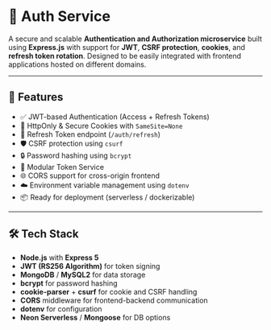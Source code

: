 # 🔐 Auth Service

A secure and scalable **Authentication and Authorization microservice** built using **Express.js** with support for **JWT**, **CSRF protection**, **cookies**, and **refresh token rotation**. Designed to be easily integrated with frontend applications hosted on different domains.

---

## 🚀 Features

- ✅ JWT-based Authentication (Access + Refresh Tokens)
- 🍪 HttpOnly & Secure Cookies with `SameSite=None`
- 🔄 Refresh Token endpoint (`/auth/refresh`)
- 🛡️ CSRF protection using `csurf`
- 🔒 Password hashing using `bcrypt`
- 🧩 Modular Token Service
- 🌐 CORS support for cross-origin frontend
- ☁️ Environment variable management using `dotenv`
- 📦 Ready for deployment (serverless / dockerizable)

---

## 🛠️ Tech Stack

- **Node.js** with **Express 5**
- **JWT (RS256 Algorithm)** for token signing
- **MongoDB** / **MySQL2** for data storage
- **bcrypt** for password hashing
- **cookie-parser** + **csurf** for cookie and CSRF handling
- **CORS** middleware for frontend-backend communication
- **dotenv** for configuration
- **Neon Serverless** / **Mongoose** for DB options

